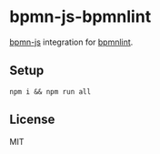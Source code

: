 # bpmn-js-bpmnlint

[bpmn-js](https://github.com/bpmn-io/bpmn-js) integration for [bpmnlint](https://github.com/siffogh/bpmnlint).

## Setup

```
npm i && npm run all
```

## License

MIT